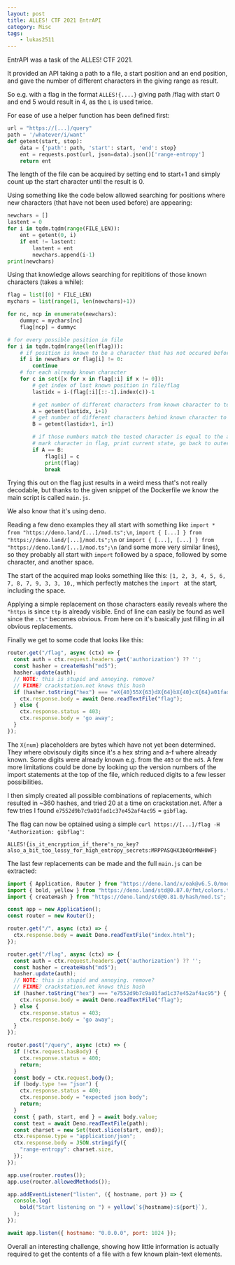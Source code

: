 ```yaml
---
layout: post
title: ALLES! CTF 2021 EntrAPI
category: Misc
tags: 
    - lukas2511
---
```


EntrAPI was a task of the ALLES! CTF 2021.

It provided an API taking a path to a file, a start position and an end position, and gave the number of different characters in the giving range as result.

So e.g. with a flag in the format `ALLES!{....}` giving path /flag with start 0 and end 5 would result in 4, as the `L` is used twice.

For ease of use a helper function has been defined first:

```python
url = "https://[...]/query"
path = '/whatever/i/want'
def getent(start, stop):
    data = {'path': path, 'start': start, 'end': stop}
    ent = requests.post(url, json=data).json()['range-entropy']
    return ent
```

The length of the file can be acquired by setting end to start+1 and simply count up the start character until the result is 0.

Using something like the code below allowed searching for positions where new characters (that have not been used before) are appearing:

```python
newchars = []
lastent = 0
for i in tqdm.tqdm(range(FILE_LEN)):
    ent = getent(0, i)
    if ent != lastent:
        lastent = ent
        newchars.append(i-1)
print(newchars)
```

Using that knowledge allows searching for repititions of those known characters (takes a while):

```python
flag = list([0] * FILE_LEN)
mychars = list(range(1, len(newchars)+1))

for nc, ncp in enumerate(newchars):
    dummyc = mychars[nc]
    flag[ncp] = dummyc

# for every possible position in file
for i in tqdm.tqdm(range(len(flag))):
    # if position is known to be a character that has not occured before or character is already known skip to next position
    if i in newchars or flag[i] != 0:
        continue
    # for each already known character
    for c in set([x for x in flag[:i] if x != 0]):
        # get index of last known position in file/flag
        lastidx = i-(flag[:i][::-1].index(c))-1

        # get number of different characters from known character to tested character
        A = getent(lastidx, i+1)
        # get number of different characters behind known character to tested character
        B = getent(lastidx+1, i+1)

        # if those numbers match the tested character is equal to the already known character
        # mark character in flag, print current state, go back to outer loop
        if A == B:
            flag[i] = c
            print(flag)
            break
```

Trying this out on the flag just results in a weird mess that's not really decodable, but thanks to the given snippet of the Dockerfile we know the main script is called `main.js`.

We also know that it's using deno.

Reading a few deno examples they all start with something like `import * from "https://deno.land/[...]/mod.ts";\n`, `import { [...] } from "https://deno.land/[...]/mod.ts";\n` or `import { [...], [...] } from "https://deno.land/[...]/mod.ts";\n` (and some more very similar lines), so they probably all start with `import` followed by a space, followed by some character, and another space.

The start of the acquired map looks something like this: `[1, 2, 3, 4, 5, 6, 7, 8, 7, 9, 3, 3, 10,`, which perfectly matches the `import ` at the start, including the space.

Applying a simple replacement on those characters easily reveals where the `"https` is since `ttp` is already visible. End of line can easily be found as well since the `.ts"` becomes obvious.
From here on it's basically just filling in all obvious replacements.

Finally we get to some code that looks like this:

```javascript
router.get("/flag", async (ctx) => {
  const auth = ctx.request.headers.get('authorization') ?? '';
  const hasher = createHash("md5");
  hasher.update(auth);
  // NOTE: this is stupid and annoying. remove?
  // FIXME? crackstation.net knows this hash
  if (hasher.toString("hex") === "eX{40}55X{63}dX{64}bX{40}cX{64}a01fad1c3X{40}e45X{63}af4acX{64}5") {
    ctx.response.body = await Deno.readTextFile("flag");
  } else {
    ctx.response.status = 403;
    ctx.response.body = 'go away';
  }
});
```

The `X{num}` placeholders are bytes which have not yet been determined. They where obvisouly digits since it's a hex string and a-f where already known.
Some digits were already known e.g. from the `403` or the `md5`. A few more limitations could be done by looking up the version numbers of the import
statements at the top of the file, which reduced digits to a few lesser possibilities.

I then simply created all possible combinations of replacements, which resulted in ~360 hashes, and tried 20 at a time on crackstation.net.
After a few tries I found `e7552d9b7c9a01fad1c37e452af4ac95` = `gibflag`.

The flag can now be optained using a simple `curl https://[...]/flag -H 'Authorization: gibflag'`:

`ALLES!{is_it_encryption_if_there's_no_key?also_a_bit_too_lossy_for_high_entropy_secrets:MRPPASQHX3b0QrMWH0WF}`

The last few replacements can be made and the full `main.js` can be extracted:

```javascript
import { Application, Router } from "https://deno.land/x/oak@v6.5.0/mod.ts";
import { bold, yellow } from "https://deno.land/std@0.87.0/fmt/colors.ts";
import { createHash } from "https://deno.land/std@0.81.0/hash/mod.ts";

const app = new Application();
const router = new Router();

router.get("/", async (ctx) => {
  ctx.response.body = await Deno.readTextFile("index.html");
});

router.get("/flag", async (ctx) => {
  const auth = ctx.request.headers.get('authorization') ?? '';
  const hasher = createHash("md5");
  hasher.update(auth);
  // NOTE: this is stupid and annoying. remove?
  // FIXME? crackstation.net knows this hash
  if (hasher.toString("hex") === "e7552d9b7c9a01fad1c37e452af4ac95") {
    ctx.response.body = await Deno.readTextFile("flag");
  } else {
    ctx.response.status = 403;
    ctx.response.body = 'go away';
  }
});

router.post("/query", async (ctx) => {
  if (!ctx.request.hasBody) {
    ctx.response.status = 400;
    return;
  }
  const body = ctx.request.body();
  if (body.type !== "json") {
    ctx.response.status = 400;
    ctx.response.body = "expected json body";
    return;
  }
  const { path, start, end } = await body.value;
  const text = await Deno.readTextFile(path);
  const charset = new Set(text.slice(start, end));
  ctx.response.type = "application/json";
  ctx.response.body = JSON.stringify({
    "range-entropy": charset.size,
  });
});

app.use(router.routes());
app.use(router.allowedMethods());

app.addEventListener("listen", ({ hostname, port }) => {
  console.log(
    bold("Start listening on ") + yellow(`${hostname}:${port}`),
  );
});

await app.listen({ hostname: "0.0.0.0", port: 1024 });
```

Overall an interesting challenge, showing how little information is actually required to get the contents of a file with a few known plain-text elements.












